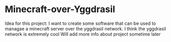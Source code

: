 # Minecraft-over-Yggdrasil

Idea for this project:
I want to create some software that can be used to managae a minecraft server over the yggdrasil network. I think the yggdrasil network is extremely cool
Will add more info about project sometime later
